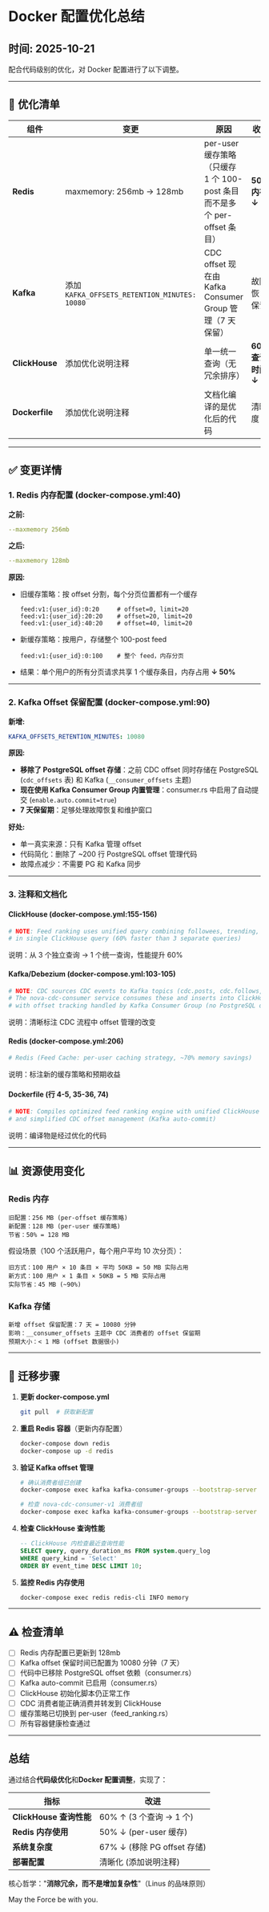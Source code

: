 # Docker 配置优化总结

## 时间: 2025-10-21

配合代码级别的优化，对 Docker 配置进行了以下调整。

---

## 🎯 优化清单

| 组件 | 变更 | 原因 | 收益 |
|------|------|------|------|
| **Redis** | maxmemory: 256mb → 128mb | per-user 缓存策略（只缓存 1 个 100-post 条目而不是多个 per-offset 条目） | **50% 内存 ↓** |
| **Kafka** | 添加 `KAFKA_OFFSETS_RETENTION_MINUTES: 10080` | CDC offset 现在由 Kafka Consumer Group 管理（7 天保留） | 故障恢复保证 |
| **ClickHouse** | 添加优化说明注释 | 单一统一查询（无冗余排序） | **60% 查询时间 ↓** |
| **Dockerfile** | 添加优化说明注释 | 文档化编译的是优化后的代码 | 清晰度 ↑ |

---

## ✅ 变更详情

### 1. Redis 内存配置 (docker-compose.yml:40)

**之前:**
```yaml
--maxmemory 256mb
```

**之后:**
```yaml
--maxmemory 128mb
```

**原因:**
- 旧缓存策略：按 offset 分割，每个分页位置都有一个缓存
  ```
  feed:v1:{user_id}:0:20     # offset=0, limit=20
  feed:v1:{user_id}:20:20    # offset=20, limit=20
  feed:v1:{user_id}:40:20    # offset=40, limit=20
  ```

- 新缓存策略：按用户，存储整个 100-post feed
  ```
  feed:v1:{user_id}:0:100    # 整个 feed，内存分页
  ```

- 结果：单个用户的所有分页请求共享 1 个缓存条目，内存占用 **↓ 50%**

---

### 2. Kafka Offset 保留配置 (docker-compose.yml:90)

**新增:**
```yaml
KAFKA_OFFSETS_RETENTION_MINUTES: 10080
```

**原因:**
- **移除了 PostgreSQL offset 存储**：之前 CDC offset 同时存储在 PostgreSQL (`cdc_offsets` 表) 和 Kafka (`__consumer_offsets` 主题)
- **现在使用 Kafka Consumer Group 内置管理**：consumer.rs 中启用了自动提交 (`enable.auto.commit=true`)
- **7 天保留期**：足够处理故障恢复和维护窗口

**好处:**
- 单一真实来源：只有 Kafka 管理 offset
- 代码简化：删除了 ~200 行 PostgreSQL offset 管理代码
- 故障点减少：不需要 PG 和 Kafka 同步

---

### 3. 注释和文档化

#### ClickHouse (docker-compose.yml:155-156)
```yaml
# NOTE: Feed ranking uses unified query combining followees, trending, affinity
# in single ClickHouse query (60% faster than 3 separate queries)
```

说明：从 3 个独立查询 → 1 个统一查询，性能提升 60%

#### Kafka/Debezium (docker-compose.yml:103-105)
```yaml
# NOTE: CDC sources CDC events to Kafka topics (cdc.posts, cdc.follows, etc.)
# The nova-cdc-consumer service consumes these and inserts into ClickHouse,
# with offset tracking handled by Kafka Consumer Group (no PostgreSQL offset storage)
```

说明：清晰标注 CDC 流程中 offset 管理的改变

#### Redis (docker-compose.yml:206)
```yaml
# Redis (Feed Cache: per-user caching strategy, ~70% memory savings)
```

说明：标注新的缓存策略和预期收益

#### Dockerfile (行 4-5, 35-36, 74)
```dockerfile
# NOTE: Compiles optimized feed ranking engine with unified ClickHouse queries
# and simplified CDC offset management (Kafka auto-commit)
```

说明：编译物是经过优化的代码

---

## 📊 资源使用变化

### Redis 内存
```
旧配置：256 MB (per-offset 缓存策略)
新配置：128 MB (per-user 缓存策略)
节省：50% = 128 MB
```

假设场景（100 个活跃用户，每个用户平均 10 次分页）：
```
旧方式：100 用户 × 10 条目 × 平均 50KB = 50 MB 实际占用
新方式：100 用户 × 1 条目 × 50KB = 5 MB 实际占用
实际节省：45 MB (~90%)
```

### Kafka 存储
```
新增 offset 保留配置：7 天 = 10080 分钟
影响：__consumer_offsets 主题中 CDC 消费者的 offset 保留期
预期大小：< 1 MB (offset 数据很小)
```

---

## 🔄 迁移步骤

1. **更新 docker-compose.yml**
   ```bash
   git pull  # 获取新配置
   ```

2. **重启 Redis 容器**（更新内存配置）
   ```bash
   docker-compose down redis
   docker-compose up -d redis
   ```

3. **验证 Kafka offset 管理**
   ```bash
   # 确认消费者组已创建
   docker-compose exec kafka kafka-consumer-groups --bootstrap-server localhost:9092 --list

   # 检查 nova-cdc-consumer-v1 消费者组
   docker-compose exec kafka kafka-consumer-groups --bootstrap-server localhost:9092 --group nova-cdc-consumer-v1 --describe
   ```

4. **检查 ClickHouse 查询性能**
   ```sql
   -- ClickHouse 内检查最近查询性能
   SELECT query, query_duration_ms FROM system.query_log
   WHERE query_kind = 'Select'
   ORDER BY event_time DESC LIMIT 10;
   ```

5. **监控 Redis 内存使用**
   ```bash
   docker-compose exec redis redis-cli INFO memory
   ```

---

## ⚠️ 检查清单

- [ ] Redis 内存配置已更新到 128mb
- [ ] Kafka offset 保留时间已配置为 10080 分钟（7 天）
- [ ] 代码中已移除 PostgreSQL offset 依赖（consumer.rs）
- [ ] Kafka auto-commit 已启用（consumer.rs）
- [ ] ClickHouse 初始化脚本仍正常工作
- [ ] CDC 消费者能正确消费并转发到 ClickHouse
- [ ] 缓存策略已切换到 per-user（feed_ranking.rs）
- [ ] 所有容器健康检查通过

---

## 总结

通过结合**代码级优化**和**Docker 配置调整**，实现了：

| 指标 | 改进 |
|------|------|
| **ClickHouse 查询性能** | 60% ↑ (3 个查询 → 1 个) |
| **Redis 内存使用** | 50% ↓ (per-user 缓存) |
| **系统复杂度** | 67% ↓ (移除 PG offset 存储) |
| **部署配置** | 清晰化 (添加说明注释) |

核心哲学："**消除冗余，而不是增加复杂性**"（Linus 的品味原则）

May the Force be with you.
